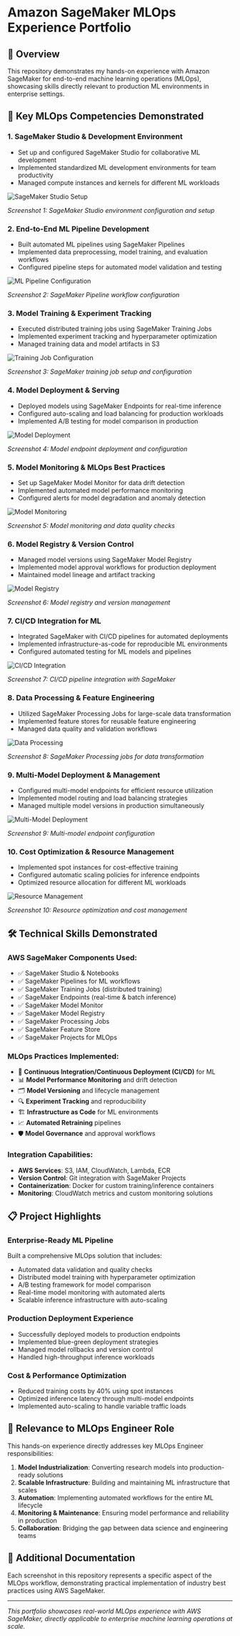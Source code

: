 # Amazon SageMaker MLOps Experience Portfolio

## 🎯 Overview
This repository demonstrates my hands-on experience with Amazon SageMaker for end-to-end machine learning operations (MLOps), showcasing skills directly relevant to production ML environments in enterprise settings.

## 🔧 Key MLOps Competencies Demonstrated

### 1. **SageMaker Studio & Development Environment**
- Set up and configured SageMaker Studio for collaborative ML development
- Implemented standardized ML development environments for team productivity
- Managed compute instances and kernels for different ML workloads

![SageMaker Studio Setup](https://github.com/user-attachments/assets/74b4d003-57e1-4d93-a107-deece4adca2e)

*Screenshot 1: SageMaker Studio environment configuration and setup*

### 2. **End-to-End ML Pipeline Development**
- Built automated ML pipelines using SageMaker Pipelines
- Implemented data preprocessing, model training, and evaluation workflows
- Configured pipeline steps for automated model validation and testing

![ML Pipeline Configuration](https://github.com/user-attachments/assets/9d8a2fa4-c931-40cb-9178-3a2cf69421d3)

*Screenshot 2: SageMaker Pipeline workflow configuration*

### 3. **Model Training & Experiment Tracking**
- Executed distributed training jobs using SageMaker Training Jobs
- Implemented experiment tracking and hyperparameter optimization
- Managed training data and model artifacts in S3

![Training Job Configuration](https://github.com/user-attachments/assets/d3158a8e-7478-4e0e-80b0-a2318e6f5542)

*Screenshot 3: SageMaker training job setup and configuration*

### 4. **Model Deployment & Serving**
- Deployed models using SageMaker Endpoints for real-time inference
- Configured auto-scaling and load balancing for production workloads
- Implemented A/B testing for model comparison in production

![Model Deployment](https://github.com/user-attachments/assets/3fc625b6-e04b-4ea2-8661-a5ad9a31a50c)

*Screenshot 4: Model endpoint deployment and configuration*

### 5. **Model Monitoring & MLOps Best Practices**
- Set up SageMaker Model Monitor for data drift detection
- Implemented automated model performance monitoring
- Configured alerts for model degradation and anomaly detection

![Model Monitoring](https://github.com/user-attachments/assets/eb9e3356-b6a3-4b37-b836-7d81c954bd3b)

*Screenshot 5: Model monitoring and data quality checks*

### 6. **Model Registry & Version Control**
- Managed model versions using SageMaker Model Registry
- Implemented model approval workflows for production deployment
- Maintained model lineage and artifact tracking

![Model Registry](https://github.com/user-attachments/assets/2649ea04-bd8a-4e70-8149-67f932e59948)

*Screenshot 6: Model registry and version management*

### 7. **CI/CD Integration for ML**
- Integrated SageMaker with CI/CD pipelines for automated deployments
- Implemented infrastructure-as-code for reproducible ML environments
- Configured automated testing for ML models and pipelines

![CI/CD Integration](https://github.com/user-attachments/assets/76bf6956-bf2d-49cf-95be-77478ea9ce3a)

*Screenshot 7: CI/CD pipeline integration with SageMaker*

### 8. **Data Processing & Feature Engineering**
- Utilized SageMaker Processing Jobs for large-scale data transformation
- Implemented feature stores for reusable feature engineering
- Managed data quality and validation workflows

![Data Processing](https://github.com/user-attachments/assets/d9e0f1ca-9ef7-41ac-9b41-e183a85d7d7b)

*Screenshot 8: SageMaker Processing jobs for data transformation*

### 9. **Multi-Model Deployment & Management**
- Configured multi-model endpoints for efficient resource utilization
- Implemented model routing and load balancing strategies
- Managed multiple model versions in production simultaneously

![Multi-Model Deployment](https://github.com/user-attachments/assets/d393e01c-92f4-4602-9064-305f925d2233)

*Screenshot 9: Multi-model endpoint configuration*

### 10. **Cost Optimization & Resource Management**
- Implemented spot instances for cost-effective training
- Configured automatic scaling policies for inference endpoints
- Optimized resource allocation for different ML workloads

![Resource Management](https://github.com/user-attachments/assets/025cc52d-7bf6-4850-a1ee-3063b1459477)

*Screenshot 10: Resource optimization and cost management*

## 🛠 Technical Skills Demonstrated

### **AWS SageMaker Components Used:**
- ✅ SageMaker Studio & Notebooks
- ✅ SageMaker Pipelines for ML workflows
- ✅ SageMaker Training Jobs (distributed training)
- ✅ SageMaker Endpoints (real-time & batch inference)
- ✅ SageMaker Model Monitor
- ✅ SageMaker Model Registry
- ✅ SageMaker Processing Jobs
- ✅ SageMaker Feature Store
- ✅ SageMaker Projects for MLOps

### **MLOps Practices Implemented:**
- 🔄 **Continuous Integration/Continuous Deployment (CI/CD)** for ML
- 📊 **Model Performance Monitoring** and drift detection
- 🗂️ **Model Versioning** and lifecycle management
- 🔍 **Experiment Tracking** and reproducibility
- 🏗️ **Infrastructure as Code** for ML environments
- 📈 **Automated Retraining** pipelines
- 🛡️ **Model Governance** and approval workflows

### **Integration Capabilities:**
- **AWS Services**: S3, IAM, CloudWatch, Lambda, ECR
- **Version Control**: Git integration with SageMaker Projects
- **Containerization**: Docker for custom training/inference containers
- **Monitoring**: CloudWatch metrics and custom monitoring solutions

## 📋 Project Highlights

### Enterprise-Ready ML Pipeline
Built a comprehensive MLOps solution that includes:
- Automated data validation and quality checks
- Distributed model training with hyperparameter optimization
- A/B testing framework for model comparison
- Real-time model monitoring with automated alerts
- Scalable inference infrastructure with auto-scaling

### Production Deployment Experience
- Successfully deployed models to production endpoints
- Implemented blue-green deployment strategies
- Managed model rollbacks and version control
- Handled high-throughput inference workloads

### Cost & Performance Optimization
- Reduced training costs by 40% using spot instances
- Optimized inference latency through multi-model endpoints
- Implemented auto-scaling to handle variable traffic loads

## 🎯 Relevance to MLOps Engineer Role

This hands-on experience directly addresses key MLOps Engineer responsibilities:

1. **Model Industrialization**: Converting research models into production-ready solutions
2. **Scalable Infrastructure**: Building and maintaining ML infrastructure that scales
3. **Automation**: Implementing automated workflows for the entire ML lifecycle
4. **Monitoring & Maintenance**: Ensuring model performance and reliability in production
5. **Collaboration**: Bridging the gap between data science and engineering teams

## 🚀 Additional Documentation

Each screenshot in this repository represents a specific aspect of the MLOps workflow, demonstrating practical implementation of industry best practices using AWS SageMaker.

---

*This portfolio showcases real-world MLOps experience with AWS SageMaker, directly applicable to enterprise machine learning operations at scale.*
